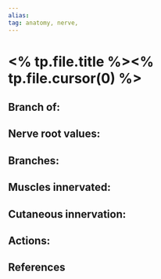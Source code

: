```yaml
---
alias: 
tag: anatomy, nerve, 
---
```

# <% tp.file.title %><% tp.file.cursor(0) %>

## Branch of: 

## Nerve root values: 

## Branches: 

## Muscles innervated: 

## Cutaneous innervation: 

## Actions: 

## References